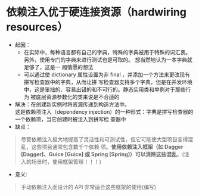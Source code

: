 # 依赖注入优于硬连接资源（hardwiring resources）
- 起因：
  - 在实际中，每种语言都有自己的字典，特殊的字典被用于特殊的词汇表。另外，使用专门的字典来进行测试也是可取的。
  想当然地认为一本字典就足够了，这是一 厢情愿的想法
  - 可以通过使 dictionary 属性设置为非 final ，并添加一个方法来更改现有拼写检查器中的字典，从而让拼
    写检查器支持多个字典，但是在并发环境中，这是笨拙的、容易出错的和不可行的。静态实用类和单例对于那些行为
    被底层资源参数化的类来说是不合适的
- 解决：在创建新实例时将资源传递到构造方法中。  
  这是依赖项注入（dependency injection）的一种形式：字典是拼写检查器的一个依赖项，当它创建时被注入到拼写检
  查器中
- 缺点：
> 尽管依赖注入极大地提高了灵活性和可测试性，但它可能使大型项目变得混乱，这些项目通常包含数千个依赖
项。**使用依赖注入框架（如 Dagger [Dagger]、Guice [Guice] 或 Spring [Spring]）可以消除这些混乱**。(注入的场景时，使用框架管理！！！)
- 意义:
>手动依赖注入而设计的 API 非常适合这些框架的使用(编写)